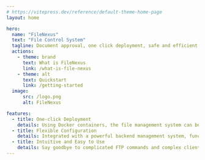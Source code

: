 ```yaml
---
# https://vitepress.dev/reference/default-theme-home-page
layout: home

hero:
  name: "FileNexus"
  text: "File Control System"
  tagline: Document approval, one click deployment, safe and efficient
  actions:
    - theme: brand
      text: What is FileNexus
      link: /what-is-file-nexus
    - theme: alt
      text: Quickstart
      link: /getting-started
  image:
      src: /logo.png
      alt: FileNexus

features:
  - title: One-click Deployment
    details: Using Docker containers, the file management system can be installed and upgraded with just one line of code.
  - title: Flexible Configuration
    details: Integrated with a powerful backend management system, functionalities and permissions can be visualized and configured flexibly.
  - title: Intuitive and Easy to Use
    details: Say goodbye to complicated FTP commands and complex client installations. Simply open your browser to start using it. Convenient and easier to use.
---
```


